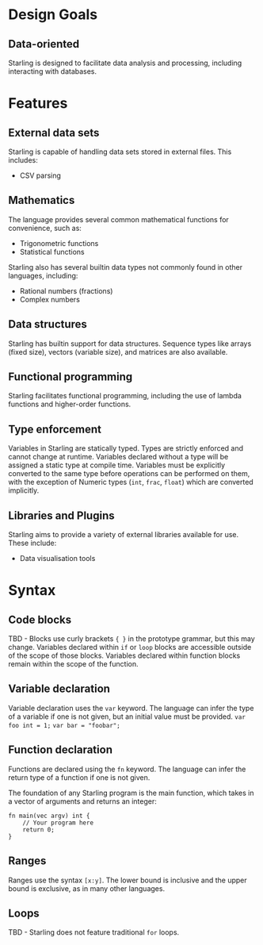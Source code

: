 # Design Goals

## Data-oriented
Starling is designed to facilitate data analysis and processing, including interacting with databases.

# Features

## External data sets
Starling is capable of handling data sets stored in external files. This includes:
* CSV parsing

## Mathematics
The language provides several common mathematical functions for convenience, such as:
* Trigonometric functions
* Statistical functions

Starling also has several builtin data types not commonly found in other languages, including:
* Rational numbers (fractions)
* Complex numbers

## Data structures
Starling has builtin support for data structures.
Sequence types like arrays (fixed size), vectors (variable size), and matrices are also available.

## Functional programming
Starling facilitates functional programming, including the use of lambda functions and higher-order functions.

## Type enforcement
Variables in Starling are statically typed. Types are strictly enforced and cannot change at runtime. Variables declared without a type will be assigned a static type at compile time.
Variables must be explicitly converted to the same type before operations can be performed on them, with the exception of Numeric types (`int`, `frac`, `float`) which are converted implicitly.

## Libraries and Plugins
Starling aims to provide a variety of external libraries available for use. These include:
* Data visualisation tools

# Syntax

## Code blocks
TBD - Blocks use curly brackets `{ }` in the prototype grammar, but this may change.
Variables declared within `if` or `loop` blocks are accessible outside of the scope of those blocks. Variables declared within function blocks remain within the scope of the function.

## Variable declaration
Variable declaration uses the `var` keyword. The language can infer the type of a variable if one is not given, but an initial value must be provided.
`var foo int = 1;`
`var bar = "foobar";`

## Function declaration
Functions are declared using the `fn` keyword. The language can infer the return type of a function if one is not given.

The foundation of any Starling program is the main function, which takes in a vector of arguments and returns an integer:
```
fn main(vec argv) int {
    // Your program here
    return 0;
}
```

## Ranges
Ranges use the syntax `[x:y]`. The lower bound is inclusive and the upper bound is exclusive, as in many other languages.

## Loops
TBD - Starling does not feature traditional `for` loops.
